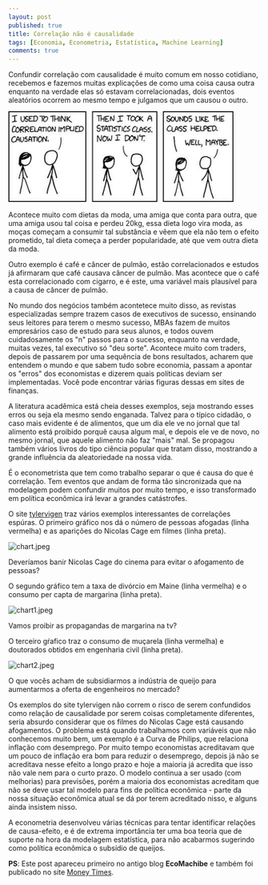```yaml
---
layout: post
published: true
title: Correlação não é causalidade
tags: [Economia, Econometria, Estatística, Machine Learning]
comments: true
---
```

Confundir correlação com causalidade é muito comum  em nosso cotidiano, recebemos e fazemos muitas explicações de como uma coisa causa outra enquanto na verdade elas só estavam correlacionadas, dois eventos  aleatórios ocorrem ao mesmo tempo e julgamos que um causou o outro.

![](/assets/img/cor-vs-cau.jpg) 

Acontece muito com dietas da moda, uma amiga que conta para outra, que uma amiga usou tal coisa e perdeu 20kg, essa dieta logo vira moda, as moças começam a consumir tal substância e vêem que ela não  tem o efeito prometido, tal dieta começa a perder popularidade, até que vem outra dieta da moda.

Outro exemplo é café e câncer de pulmão, estão correlacionados e estudos  já afirmaram que  café causava câncer de pulmão. Mas acontece que  o café  esta correlacionado com cigarro, e é este, uma variável mais plausível para a causa de câncer de pulmão.

No mundo  dos negócios também acontetece muito  disso, as revistas especializadas  sempre trazem casos de executivos de sucesso, ensinando seus leitores para terem o mesmo sucesso, MBAs fazem de muitos empresários caso de estudo para seus alunos, e todos ouvem cuidadosamente os "n" passos para o sucesso, enquanto na verdade, muitas vezes, tal executivo só "deu sorte". Acontece muito com traders, depois de passarem por uma sequência de bons resultados, acharem que entendem o mundo e que sabem tudo sobre economia, passam a apontar os "erros" dos economistas e dizerem quais políticas deviam ser implementadas. Você pode encontrar várias figuras dessas em sites de finanças.

A literatura acadêmica está cheia desses exemplos, seja mostrando esses erros ou seja ela mesmo sendo enganada. Talvez para o típico cidadão, o caso mais evidente é de alimentos, que um dia ele ve no jornal que tal alimento está proibido porquê causa algum mal, e depois ele ve de novo, no mesmo jornal, que aquele alimento não faz  "mais" mal. Se propagou também vários livros do tipo ciência popular que tratam disso, mostrando a grande influência da aleatoriedade na nossa vida.

É o econometrista que tem como trabalho separar o que é causa do que é correlação. Tem eventos que andam de forma tão sincronizada que na modelagem podem confundir muitos por muito tempo, e isso transformado em política econômica irá levar a grandes catástrofes.

O site [tylervigen](http://www.tylervigen.com/spurious-correlations) traz vários exemplos interessantes de correlações espúras.  O primeiro gráfico nos dá o número de pessoas afogadas (linha vermelha) e as aparições do Nicolas Cage em filmes (linha preta).

![chart.jpeg]({{site.baseurl}}/assets/img/chart.jpeg)  

Deveríamos banir Nicolas Cage do cinema para evitar o afogamento de pessoas?

O segundo gráfico tem a taxa de divórcio em Maine (linha vermelha) e o consumo per capta de margarina (linha preta).  

![chart1.jpeg]({{site.baseurl}}/assets/img/chart1.jpeg)  

Vamos proibir as propagandas de margarina na tv?

O terceiro gŕafico traz o consumo de muçarela (linha vermelha) e doutorados obtidos em engenharia civil (linha preta).  

![chart2.jpeg]({{site.baseurl}}/assets/img/chart2.jpeg)  

O que vocês acham de subsidiarmos a indústria de queijo para aumentarmos a oferta de engenheiros no mercado?

Os exemplos do site tylervigen não correm o risco de serem confundidos como relação de causalidade por serem coisas completamente diferentes, seria absurdo considerar que os filmes do Nicolas Cage está causando afogamentos. O problema está quando trabalhamos com variáveis que não conhecemos muito bem, um exemplo é a Curva de Philips, que relaciona inflação com desemprego. Por muito tempo economistas acreditavam que um pouco de inflação era bom para reduzir o desemprego, depois já não se acreditava nesse efeito a longo prazo e hoje a maioria já acredita que isso não vale nem para o curto prazo. O modelo continua a ser usado (com melhorias) para previsões, porém a maioria dos economistas acreditam que não se deve usar tal modelo para  fins de política econômica - parte da nossa situação econômica atual se dá por terem acreditado nisso, e alguns ainda insistem nisso.

A econometria desenvolveu várias técnicas para tentar identificar relações de causa-efeito, e é de extrema importância ter uma boa teoria que de suporte na hora da modelagem estatística, para não acabarmos sugerindo como política econômica o subsídio de queijos.

**PS**: Este post apareceu primeiro no antigo blog **EcoMachibe** e também foi publicado no site [Money Times](https://www.moneytimes.com.br/opiniao-correlacao-nao-e-causalidade).
